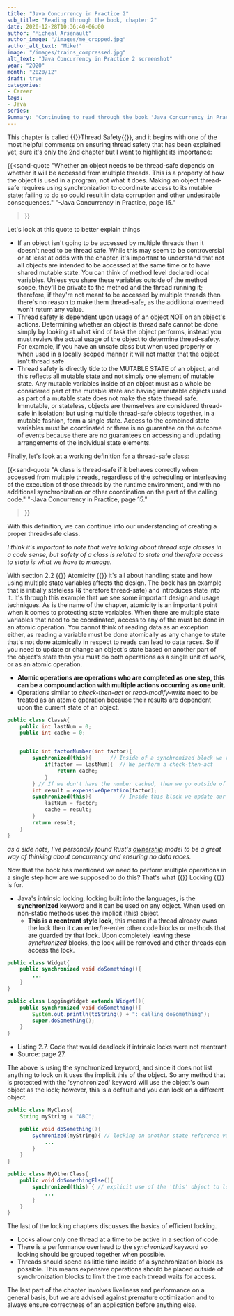 ```yaml
---
title: "Java Concurrency in Practice 2"
sub_title: "Reading through the book, chapter 2"
date: 2020-12-28T10:36:40-06:00
author: "Micheal Arsenault"
author_image: "/images/me_cropped.jpg"
author_alt_text: "Mike!"
image: "/images/trains_compressed.jpg"
alt_text: "Java Concurrency in Practice 2 screenshot"
year: "2020"
month: "2020/12"
draft: true
categories:
- Career
tags:
- Java
series:
Summary: "Continuing to read through the book 'Java Concurrency in Practice'"
---
```


This chapter is called {{<underline>}}Thread Safety{{</underline>}}, and it begins with one of the most helpful comments on ensuring thread safety that has been explained yet, sure it's only the 2nd chapter but I want to highlight its importance:


{{<sand-quote
"Whether an object needs to be thread-safe depends on whether it will be accessed from multiple threads. This is a property of how the object is used in a program, not what it does. Making an object thread-safe requires using synchronization to coordinate access to its mutable state; failing to do so could result in data corruption and other undesirable consequences."
"-Java Concurrency in Practice, page 15."
>}}

Let's look at this quote to better explain things
* If an object isn't going to be accessed by multiple threads then it doesn't need to be thread safe. While this may seem to be controversial or at least at odds with the chapter, it's important to understand that not all objects are intended to be accessed at the same time or to have shared mutable state. You can think of method level declared local variables. Unless you share these variables outside of the method scope, they'll be private to the method and the thread running it; therefore, if they're not meant to be accessed by multiple threads then there's no reason to make them thread-safe, as the additional overhead won't return any value.
* Thread safety is dependent upon usage of an object NOT on an object's actions. Determining whether an object is thread safe cannot be done simply by looking at what kind of task the object performs, instead you must review the actual usage of the object to determine thread-safety. For example, if you have an unsafe class but when used properly or when used in a locally scoped manner it will not matter that the object isn't thread safe
* Thread safety is directly tide to the MUTABLE STATE of an object, and this reflects all mutable state and not simply one element of mutable state. Any mutable variables inside of an object must as a whole be considered part of the mutable state and having immutable objects used as part of a mutable state does not make the state thread safe. Immutable, or stateless, objects are themselves are considered thread-safe in isolation; but using multiple thread-safe objects together, in a mutable fashion, form a single state. Access to the combined state variables must be coordinated or there is no guarantee on the outcome of events because there are no guarantees on accessing and updating arrangements of the individual state elements.

Finally, let's look at a working definition for a thread-safe class:

{{<sand-quote
"A class is thread-safe if it behaves correctly when accessed from multiple threads, regardless of the scheduling or interleaving of the execution of those threads by the runtime environment, and with no additional synchronization or other coordination on the part of the calling code."
"-Java Concurrency in Practice, page 15."
>}}

With this definition, we can continue into our understanding of creating a proper thread-safe class.

*I think it's important to note that we're talking about thread safe classes in a code sense, but safety of a class is related to state and therefore access to state is what we have to manage.*


With section 2.2 {{<underline>}} Atomicity {{</underline>}} it's all about handling state and how using multiple state variables affects the design. The book has an example that is initially stateless (& therefore thread-safe) and introduces state into it. It's through this example that we see some important design and usage techniques. As is the name of the chapter, atomicity is an important point when it comes to protecting state variables. When there are multiple state variables that need to be coordinated, access to any of the must be done in an atomic operation. You cannot think of reading data as an exception either, as reading a variable must be done atomically as any change to state that's not done atomically in respect to reads can lead to data races. So if you need to update or change an object's state based on another part of the object's state then you must do both operations as a single unit of work, or as an atomic operation. 
* **Atomic operations are operations who are completed as one step, this can be a compound action with multiple actions occurring as one unit.**
* Operations similar to *check-then-act* or *read-modify-write* need to be treated as an atomic operation because their results are dependent upon the current state of an object. 

```Java
public class ClassA{
    public int lastNum = 0;
    public int cache = 0;


    public int factorNumber(int factor){
        synchronized(this){      // Inside of a synchronized block we validate state variables
            if(factor == lastNum){  // We perform a check-then-act
                return cache;
            }
        } // If we don't have the number cached, then we go outside of the method to perform a calculation so we don't block other threads.
        int result = expensiveOperation(factor);
        synchronized(this){         // Inside this block we update our state variables
            lastNum = factor;
            cache = result;
        }
        return result;
    }
}
```

*as a side note, I've personally found Rust's [ownership](https://doc.rust-lang.org/book/ch04-00-understanding-ownership.html) model to be a great way of thinking about concurrency and ensuring no data races.*

Now that the book has mentioned we need to perform multiple operations in a single step how are we supposed to do this? That's what {{<underline>}} Locking {{</underline>}} is for.
* Java's intrinsic locking, locking built into the languages, is the **synchronized** keyword and it can be used on any object. When used on non-static methods uses the implicit (this) object.
    * **This is a reentrant style lock**, this means if a thread already owns the lock then it can enter/re-enter other code blocks or methods that are guarded by that lock. Upon completely leaving these *synchronized* blocks, the lock will be removed and other threads can access the lock. 

```Java
public class Widget{
    public synchronized void doSomething(){
        ...
    }
}

public class LoggingWidget extends Widget(){
    public synchronized void doSomething(){
        System.out.println(toString() + ": calling doSomething");
        super.doSomething();
    }
}
```
* Listing 2.7. Code that would deadlock if intrinsic locks were not reentrant
* Source: page 27.

The above is using the synchronized keyword, and since it does not list anything to lock on it uses the implicit this of the object. So any method that is protected with the 'synchronized' keyword will use the object's own object as the lock; however, this is a default and you can lock on a different object.

```Java
public class MyClass{
    String myString = "ABC";

    public void doSomething(){
        sychronized(myString){ // locking on another state reference variable
            ...
        }
    }
}

public class MyOtherClass{
    public void doSomethingElse(){
        synchronized(this) { // explicit use of the 'this' object to lock on
            ...
        }
    }
}
```

The last of the locking chapters discusses the basics of efficient locking.
* Locks allow only one thread at a time to be active in a section of code.
* There is a performance overhead to the *synchronized* keyword so locking should be grouped together when possible.
* Threads should spend as little time inside of a synchronization block as possible. This means expensive operations should be placed outside of synchronization blocks to limit the time each thread waits for access.

The last part of the chapter involves liveliness and performance on a general basis, but we are advised against premature optimization and to always ensure correctness of an application before anything else. 


<!-- With section 2.2 {{<underline>}} Atomicity {{</underline>}} the book takes a stateless object and bring state into it. The first attempt is a naive approach with just adding a shared counter, but as the beginning of the chapter stated all shared access to state variables must be coordinated; therefore, if we have a state variable we must ensure that we're guaranteeing proper access to the variable. Here by proper access, I mean that access to mutate an object will be held at most by one thread at a time and during this time there will be no concurrent read access occurring. -->




<!-- 
This chapter is named  and it begins to explain some of the core concepts of Java's thread safety model and it's most basic synchronization mechanism, the __synchronized__ keyword 


NOTES ON TOPIC:

Quotes taken from page 15
"Informally, an object's *state* is its data, stored in *state variables* such as instance or static fields. An object's state may include fields from other, dependent objects; a HashMap's state is partially stored in the HashMap object itself, but also in many Map.Entry objects. An object's state encompasses any data that can affect its externally visible behavior.

"By *shared*, we mean that a variable could be accessed by multiple threads; by *mutable*, we mean that its value could change during its lifetime. We may talk about thread safety as if it were about *code*, but what we are really trying to do is protect *data* from uncontrolled concurrent access.'

"Whether an object needs to be thread-safe depends on whether it willl be access from multiple threads. This is a property of how the object is *used* in a program, not what it *does*. Making an object thread-safe requires using synchronization to coordinate access to its mutable state; failing to do so could result in data corruption and other undesirable consequences."

"*Whenever more than one thread access a given state variable, one one of them might write to it, they all must coordinate their access to it using synchronization.*"

- There are no exceptions to the rules here, if something needs to share mutable state, then you must protect access to it.

// This was a block quote in the book

"If multiple threads access the same mutable state variable without appropriate synchronization, *your program is broken*. There are three ways to fix it:
* Don't share the state variable across threads;
* Make the state variable *immutable*; or
* Use *synchronization* whenever accessing the state variable.

END BLOCK QUOTE"


- Remember it's easier to begin with a good design versus retrofitting thread safety back in
- Encapsulation & good OO design can help you ensure your object's state is well managed.
    * if you cannot encapsulate all objects then you can still have thread safety but it will be more fragile.
- Get the code working properly and safely and then focus on performance

- We again talk about thread safe code, but we have to remember that thread safety is about state and not about code. So you can write safe/unsafe with safe and unsafe objects. So regardless of the *code* it's important to remember that programs are only thread safe if they manage data access

- Remember that even a single threaded program is broken if data access isn't taken into consideration because all valid single threaded programs are valid multi-threaded applications



"Stateless objects are always thread-safe" -Page 19


"A race condition occurs when the correctness of a computation depends on the relative timing or interleaving of multiple threads by the runtime; in other words, when getting the right answer relies on lucky timing." -Page 20

"To avoid race conditions, there must be a way to prevent other threads from using a variable while we're in the middle of modifying it, so we can ensure that other threads can observe or modify the state only before we start or after we finish, but not in the middle." - Page 22


PERSONAL THOUGHTS:

https://doc.rust-lang.org/book/ch04-00-understanding-ownership.html

I think one of the greatest ways to truly understand and think about mutability is to think about it from the idea of another language Rust. It helps to look at it from a new light where you cannot modify someone else's property without proper synchronization at all -->